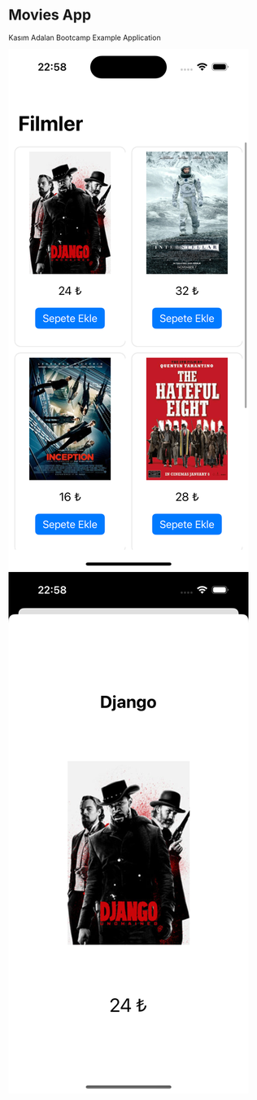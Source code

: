 # Movies App
Kasım Adalan Bootcamp Example Application

![enter image description here](https://raw.githubusercontent.com/fatihgumus59/FilmlerApp/main/homepage.png)
![enter image description here](https://raw.githubusercontent.com/fatihgumus59/FilmlerApp/main/moviesdetail.png)
